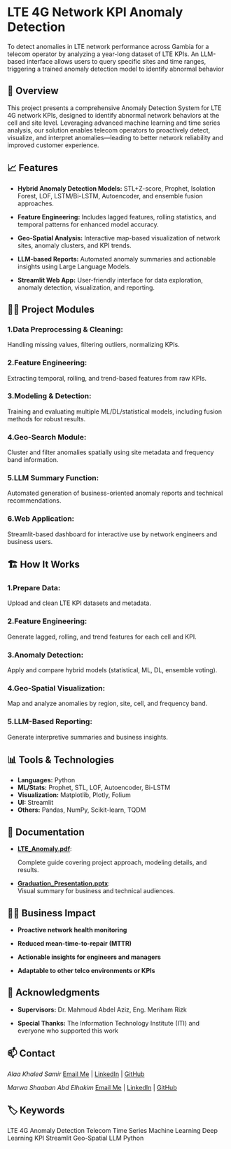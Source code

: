 # LTE 4G Network KPI Anomaly Detection
To detect anomalies in LTE network performance across Gambia for a telecom operator by analyzing a year-long dataset of LTE KPIs. An LLM-based interface allows users to query specific sites and time ranges, triggering a trained anomaly detection model to identify abnormal behavior
## 🚀 Overview
This project presents a comprehensive Anomaly Detection System for LTE 4G network KPIs, designed to identify abnormal network behaviors at the cell and site level. Leveraging advanced machine learning and time series analysis, our solution enables telecom operators to proactively detect, visualize, and interpret anomalies—leading to better network reliability and improved customer experience.

## 📈 Features
 - **Hybrid Anomaly Detection Models:**
STL+Z-score, Prophet, Isolation Forest, LOF, LSTM/Bi-LSTM, Autoencoder, and ensemble fusion approaches.

 - **Feature Engineering:**
Includes lagged features, rolling statistics, and temporal patterns for enhanced model accuracy.

 - **Geo-Spatial Analysis:**
Interactive map-based visualization of network sites, anomaly clusters, and KPI trends.

 - **LLM-based Reports:**
Automated anomaly summaries and actionable insights using Large Language Models.

- **Streamlit Web App:**
User-friendly interface for data exploration, anomaly detection, visualization, and reporting.

## 🧑‍💻 Project Modules
### 1.Data Preprocessing & Cleaning:
Handling missing values, filtering outliers, normalizing KPIs.

### 2.Feature Engineering:
Extracting temporal, rolling, and trend-based features from raw KPIs.

### 3.Modeling & Detection:
Training and evaluating multiple ML/DL/statistical models, including fusion methods for robust results.

### 4.Geo-Search Module:
Cluster and filter anomalies spatially using site metadata and frequency band information.

### 5.LLM Summary Function:
Automated generation of business-oriented anomaly reports and technical recommendations.

### 6.Web Application:
Streamlit-based dashboard for interactive use by network engineers and business users.

## 🏗️ How It Works
### 1.Prepare Data:

Upload and clean LTE KPI datasets and metadata.

### 2.Feature Engineering:

Generate lagged, rolling, and trend features for each cell and KPI.

### 3.Anomaly Detection:

Apply and compare hybrid models (statistical, ML, DL, ensemble voting).

### 4.Geo-Spatial Visualization:

Map and analyze anomalies by region, site, cell, and frequency band.

### 5.LLM-Based Reporting:

Generate interpretive summaries and business insights.

## 📊 Tools & Technologies
- **Languages:** Python
- **ML/Stats:** Prophet, STL, LOF, Autoencoder, Bi-LSTM
- **Visualization:** Matplotlib, Plotly, Folium
- **UI:** Streamlit
- **Others:** Pandas, NumPy, Scikit-learn, TQDM

## 📄 Documentation

- [**LTE_Anomaly.pdf**](https://github.com/AlaaKhaled12345/LTE_Anomaly_Detection/blob/main/LTE_Anomaly.pdf):
  
  Complete guide covering project approach, modeling details, and results.

- [**Graduation_Presentation.pptx**](https://github.com/AlaaKhaled12345/LTE_Anomaly_Detection/blob/main/Graduation_Presentation.pptx):  
  Visual summary for business and technical audiences.



## 👩‍💼 Business Impact
- **Proactive network health monitoring**

- **Reduced mean-time-to-repair (MTTR)**

- **Actionable insights for engineers and managers**

- **Adaptable to other telco environments or KPIs**

## 👏 Acknowledgments
- **Supervisors:**
Dr. Mahmoud Abdel Aziz, Eng. Meriham Rizk

- **Special Thanks:**
The Information Technology Institute (ITI) and everyone who supported this work

## 📫 Contact
*Alaa Khaled Samir* [Email Me](alaa.khaled18201@gmail.com) | [LinkedIn](www.linkedin.com/in/alaa-khaled18) | [GitHub](https://github.com/AlaaKhaled12345)

*Marwa Shaaban Abd Elhakim* [Email Me](marwaashaaban99@icloud.com) | [LinkedIn](https://www.linkedin.com/in/marwa-shaaban-abd-elhakim/) | [GitHub](https://github.com/Marwa-Shaaban)

## 🏷️ Keywords
LTE 4G Anomaly Detection Telecom Time Series Machine Learning Deep Learning KPI Streamlit Geo-Spatial LLM Python




